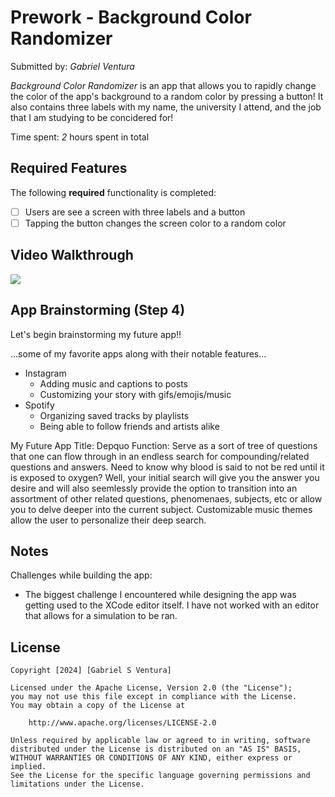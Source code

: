 # Prework - Background Color Randomizer

Submitted by: *Gabriel Ventura*

*Background Color Randomizer* is an app that allows you to rapidly change the color of the app's background to a random color by pressing a button! It also contains three labels with my name, the university I attend, and the job that I am studying to be concidered for!

Time spent: *2* hours spent in total

## Required Features

The following **required** functionality is completed:

- [ ] Users are see a screen with three labels and a button
- [ ] Tapping the button changes the screen color to a random color
 
## Video Walkthrough

<div>
    <a href="https://www.loom.com/share/3ac9d1cf9f2349b6b1d848f66724dc98">
    </a>
    <a href="https://www.loom.com/share/3ac9d1cf9f2349b6b1d848f66724dc98">
      <img style="max-width:300px;" src="https://cdn.loom.com/sessions/thumbnails/3ac9d1cf9f2349b6b1d848f66724dc98-with-play.gif">
    </a>
  </div>

## App Brainstorming (Step 4)

Let's begin brainstorming my future app!!

...some of my favorite apps along with their notable features...
- Instagram
  - Adding music and captions to posts
  - Customizing your story with gifs/emojis/music
- Spotify
  - Organizing saved tracks by playlists
  - Being able to follow friends and artists alike

My Future App
Title: Depquo
Function: Serve as a sort of tree of questions that one can flow through in an endless search for compounding/related questions and answers. Need to know why blood is said to not be red until it is exposed to oxygen? Well, your initial search will give you the answer you desire and will also seemlessly provide the option to transition into an assortment of other related questions, phenomenaes, subjects, etc or allow you to delve deeper into the current subject. Customizable music themes allow the user to personalize their deep search.



## Notes

Challenges while building the app:
- The biggest challenge I encountered while designing the app was getting used to the XCode editor itself. I have not worked with an editor that allows for a simulation to be ran.

## License

    Copyright [2024] [Gabriel S Ventura]

    Licensed under the Apache License, Version 2.0 (the "License");
    you may not use this file except in compliance with the License.
    You may obtain a copy of the License at

        http://www.apache.org/licenses/LICENSE-2.0

    Unless required by applicable law or agreed to in writing, software
    distributed under the License is distributed on an "AS IS" BASIS,
    WITHOUT WARRANTIES OR CONDITIONS OF ANY KIND, either express or implied.
    See the License for the specific language governing permissions and
    limitations under the License.
